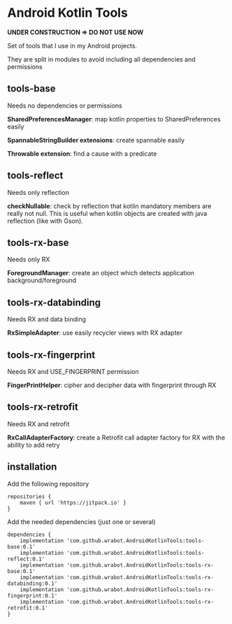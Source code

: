 # Android Kotlin Tools

**UNDER CONSTRUCTION => DO NOT USE NOW**

Set of tools that I use in my Android projects.

They are split in modules to avoid including all dependencies and permissions

## tools-base
Needs no dependencies or permissions

**SharedPreferencesManager**: map kotlin properties to SharedPreferences easily

**SpannableStringBuilder extensions**: create spannable easily

**Throwable extension**: find a cause with a predicate

## tools-reflect
Needs only reflection

**checkNullable**: check by reflection that kotlin mandatory members are really not null.
This is useful when kotlin objects are created with java reflection (like with Gson).

## tools-rx-base
Needs only RX

**ForegroundManager**: create an object which detects application background/foreground

## tools-rx-databinding
Needs RX and data binding

**RxSimpleAdapter**: use easily recycler views with RX adapter

## tools-rx-fingerprint
Needs RX and USE_FINGERPRINT permission

**FingerPrintHelper**: cipher and decipher data with fingerprint through RX

## tools-rx-retrofit
Needs RX and retrofit

**RxCallAdapterFactory**: create a Retrofit call adapter factory for RX with the ability to add retry

## installation

Add the following repository

    repositories {
        maven { url 'https://jitpack.io' }
    }
    
Add the needed dependencies (just one or several)

    dependencies {
        implementation 'com.github.wrabot.AndroidKotlinTools:tools-base:0.1'
        implementation 'com.github.wrabot.AndroidKotlinTools:tools-reflect:0.1'
        implementation 'com.github.wrabot.AndroidKotlinTools:tools-rx-base:0.1'
        implementation 'com.github.wrabot.AndroidKotlinTools:tools-rx-databinding:0.1'
        implementation 'com.github.wrabot.AndroidKotlinTools:tools-rx-fingerprint:0.1'
        implementation 'com.github.wrabot.AndroidKotlinTools:tools-rx-retrofit:0.1'
    }
